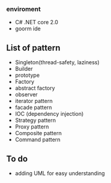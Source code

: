 ### enviroment

* C# .NET core 2.0
* goorm ide

## List of pattern

* Singleton(thread-safety, laziness)
* Builder
* prototype
* Factory
* abstract factory
* observer 
* iterator pattern
* facade pattern
* IOC (dependency injection)
* Strategy pattern
* Proxy pattern
* Composite pattern
* Command pattern


## To do

* adding UML for easy understanding
